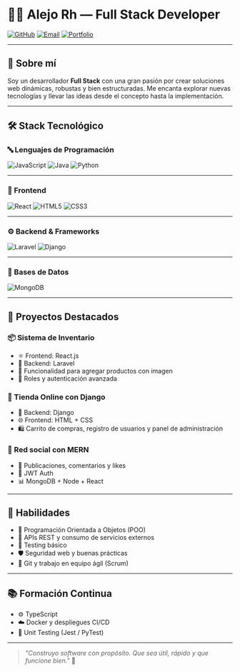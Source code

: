 # 👨‍💻 Alejo Rh — Full Stack Developer

[![GitHub](https://img.shields.io/badge/GitHub-Alejo--Rh-181717?style=flat&logo=github)](https://github.com/Alejo-Rh)
[![Email](https://img.shields.io/badge/Email-contacto%40alejorh.dev-D14836?style=flat&logo=gmail&logoColor=white)](mailto:contacto@alejorh.dev)
[![Portfolio](https://img.shields.io/badge/Portfolio-Sitio%20Web-0A66C2?style=flat&logo=vercel&logoColor=white)](https://alejorh.dev)

---

## 🚀 Sobre mí

Soy un desarrollador **Full Stack** con una gran pasión por crear soluciones web dinámicas, robustas y bien estructuradas. Me encanta explorar nuevas tecnologías y llevar las ideas desde el concepto hasta la implementación.

---

## 🛠️ Stack Tecnológico

### 🔤 Lenguajes de Programación

![JavaScript](https://img.shields.io/badge/JavaScript-ES6+-F7DF1E?style=flat&logo=javascript&logoColor=black)
![Java](https://img.shields.io/badge/Java-OOP-007396?style=flat&logo=java&logoColor=white)
![Python](https://img.shields.io/badge/Python-Scripting-3776AB?style=flat&logo=python&logoColor=white)

---

### 🎨 Frontend

![React](https://img.shields.io/badge/React-JS%20Library-61DAFB?style=flat&logo=react&logoColor=black)
![HTML5](https://img.shields.io/badge/HTML5-Markup-E34F26?style=flat&logo=html5&logoColor=white)
![CSS3](https://img.shields.io/badge/CSS3-Styling-1572B6?style=flat&logo=css3&logoColor=white)

---

### ⚙️ Backend & Frameworks

![Laravel](https://img.shields.io/badge/Laravel-Web%20Framework-FF2D20?style=flat&logo=laravel&logoColor=white)
![Django](https://img.shields.io/badge/Django-Web%20Framework-092E20?style=flat&logo=django&logoColor=white)

---

### 💾 Bases de Datos

![MongoDB](https://img.shields.io/badge/MongoDB-NoSQL-47A248?style=flat&logo=mongodb&logoColor=white)

---

## 🧪 Proyectos Destacados

### 📦 Sistema de Inventario
- ⚛️ Frontend: React.js
- 🐘 Backend: Laravel
- 📸 Funcionalidad para agregar productos con imagen
- 🔐 Roles y autenticación avanzada

### 🛒 Tienda Online con Django
- 🐍 Backend: Django
- 🌐 Frontend: HTML + CSS
- 🛍️ Carrito de compras, registro de usuarios y panel de administración

### 📱 Red social con MERN
- 🔁 Publicaciones, comentarios y likes
- 🔐 JWT Auth
- 📊 MongoDB + Node + React

---

## 🧰 Habilidades

- 🧠 Programación Orientada a Objetos (POO)
- 🔁 APIs REST y consumo de servicios externos
- 🧪 Testing básico
- 🛡️ Seguridad web y buenas prácticas
- 📂 Git y trabajo en equipo ágil (Scrum)

---

## 📚 Formación Continua

- ⚙️ TypeScript
- ☁️ Docker y despliegues CI/CD
- 🧪 Unit Testing (Jest / PyTest)

---

> _"Construyo software con propósito. Que sea útil, rápido y que funcione bien."_ 🚀

